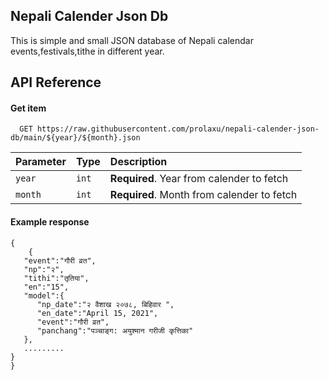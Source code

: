 ## Nepali Calender Json Db

This is simple and small JSON database of Nepali calendar events,festivals,tithe in different year.

## API Reference

#### Get item

```http
  GET https://raw.githubusercontent.com/prolaxu/nepali-calender-json-db/main/${year}/${month}.json
```

| Parameter | Type  | Description                                |
| :-------- | :---- | :----------------------------------------- |
| `year`    | `int` | **Required**. Year from calender to fetch  |
| `month`   | `int` | **Required**. Month from calender to fetch |

#### Example response

```
{
    {
   "event":"गौरी व्रत",
   "np":"२",
   "tithi":"तृतिया",
   "en":"15",
   "model":{
      "np_date":"२ वैशाख २०७८, बिहिवार ",
      "en_date":"April 15, 2021",
      "event":"गौरी व्रत",
      "panchang":"पञ्चाङ्ग: अयुश्मान गरीजी कृत्तिका"
   },
   .........
}
}
```
